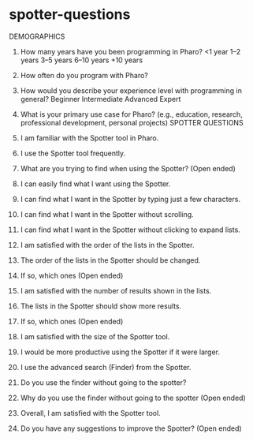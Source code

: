 # spotter-questions
DEMOGRAPHICS
1. How many years have you been programming in Pharo?
<1 year
1–2 years
3–5 years
6–10 years
+10 years
2. How often do you program with Pharo?

4. How would you describe your experience level with programming in general?
Beginner
Intermediate
Advanced
Expert
5. What is your primary use case for Pharo? (e.g., education, research, professional development, personal projects)
SPOTTER QUESTIONS
1. I am familiar with the Spotter tool in Pharo.
2. I use the Spotter tool frequently.
3. What are you trying to find when using the Spotter? (Open ended)
4. I can easily find what I want using the Spotter.
5. I can find what I want in the Spotter by typing just a few characters.
6. I can find what I want in the Spotter without scrolling.
7. I can find what I want in the Spotter without clicking to expand lists.
8. I am satisfied with the order of the lists in the Spotter.
9. The order of the lists in the Spotter should be changed.
10. If so, which ones (Open ended)
11. I am satisfied with the number of results shown in the lists.
12. The lists in the Spotter should show more results.
13. If so, which ones (Open ended)
14. I am satisfied with the size of the Spotter tool.
15. I would be more productive using the Spotter if it were larger.
16. I use the advanced search (Finder) from the Spotter.
17. Do you use the finder without going to the spotter?
18. Why do you use the finder without going to the spotter (Open ended)
19. Overall, I am satisfied with the Spotter tool.
20. Do you have any suggestions to improve the Spotter? (Open ended)
